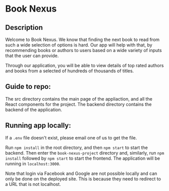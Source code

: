 # Book Nexus

## Description

Welcome to Book Nexus. We know that finding the next book to read from such a wide selection of options is hard. Our app will help with that, by recommending books or authors to users based on a wide variety of inputs that the user can provide.

Through our application, you will be able to view details of top rated authors and books from a selected of hundreds of thousands of titles.

## Guide to repo:

The src directory contains the main page of the appliaction, and all the React components for the project.
The backend directory contains the backend of the application.

## Running app locally:

If a `.env` file doesn't exist, please email one of us to get the file.

Run `npm install` in the root directory, and then `npm start` to start the backend. Then enter the `book-nexus-project` directory and, similarly, run `npm install` followed by `npm start` to start the frontend. The application will be running in `localhost:3000`. 

Note that login via Facebook and Google are not possible locally and can only be done on the deployed site. This is because they need to redirect to a URL that is not localhost.